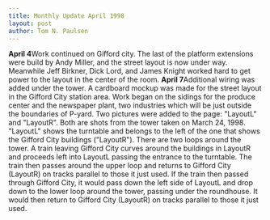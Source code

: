 ```yaml
---
title: Monthly Update April 1998 
layout: post
author: Tom N. Paulsen
---
```




 **April 4**Work continued on Gifford city. The last of the platform extensions were build by Andy Miller, and the street layout is now under way.  Meanwhile Jeff Birkner, Dick Lord, and James Knight worked hard to get power to the layout in the center of the room. **April 7**Additional wiring was added under the tower. A cardboard mockup was made for the street layout in the Gifford City station area. Work began on the sidings for the produce center and the newspaper plant, two industries which will be just outside the boundaries of P\-yard.  Two pictures were added to the page:  "LayoutL" and "LayoutR". Both are shots from the tower taken on March 24, 1998\. "LayoutL" shows the turntable and belongs to the left of the one that shows the Gifford City buildings ("LayoutR"). There are two loops around the tower. A train leaving Gifford City curves around the buildings in LayoutR and proceeds left into LayoutL passing the entrance to the turntable. The train then passes around the upper loop and returns to Gifford City (LayoutR) on tracks parallel to those it just used. If the train then passed through Gifford City, it would pass down the left side of LayoutL and drop down to the lower loop around the tower, passing under the roundhouse. It would then return to Gifford City (LayoutR) on tracks parallel to those it just used.    
  
  
 
 